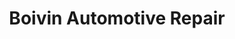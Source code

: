 ---
title: "Boivin Automotive Repair"
url: /north-gower/boivin-automotive-repair/
shop: Autowerkstatt
---
